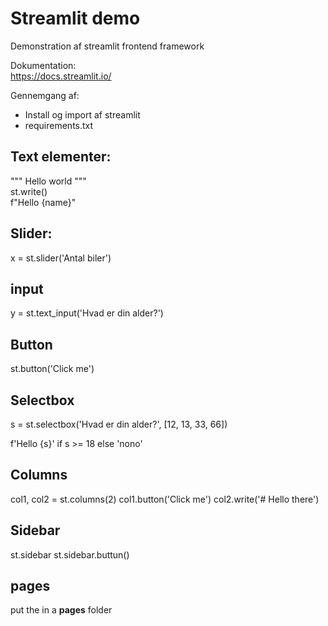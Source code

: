 # Streamlit demo
Demonstration af streamlit frontend framework

Dokumentation:    
https://docs.streamlit.io/    

Gennemgang af:

* Install og import af streamlit
* requirements.txt 

## Text elementer: 

""" Hello world  """   
st.write()    
f"Hello {name}"

## Slider: 
x = st.slider('Antal biler')

## input
y = st.text_input('Hvad er din alder?')

## Button
st.button('Click me')
## Selectbox
s = st.selectbox('Hvad er din alder?', [12, 13, 33, 66])

f'Hello {s}' if s >= 18 else 'nono'

## Columns
col1, col2 = st.columns(2)
col1.button('Click me')
col2.write('# Hello there')

## Sidebar
st.sidebar
st.sidebar.buttun()

## pages 
put the in a **pages** folder


<!--  #st.sidebar.selectbox('Hvordan vil kun kontake os', ['email', 'phone']) -->